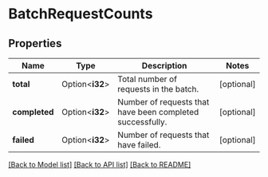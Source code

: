 # BatchRequestCounts

## Properties

Name | Type | Description | Notes
------------ | ------------- | ------------- | -------------
**total** | Option<**i32**> | Total number of requests in the batch. | [optional]
**completed** | Option<**i32**> | Number of requests that have been completed successfully. | [optional]
**failed** | Option<**i32**> | Number of requests that have failed. | [optional]

[[Back to Model list]](../README.md#documentation-for-models) [[Back to API list]](../README.md#documentation-for-api-endpoints) [[Back to README]](../README.md)


